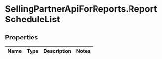 # SellingPartnerApiForReports.ReportScheduleList

## Properties
Name | Type | Description | Notes
------------ | ------------- | ------------- | -------------

